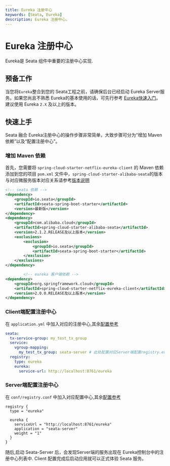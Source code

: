 ```yaml
---
title: Eureka 注册中心
keywords: [Seata, Eureka]
description: Eureka 注册中心。
---
```


# Eureka 注册中心

Eureka是 Seata 组件中重要的注册中心实现.

## 预备工作

当您将`Eureka`整合到您的 Seata工程之前，请确保后台已经启动 Eureka Server服务。如果您尚且不熟悉 Eureka的基本使用的话，可先行参考 [Eureka快速入门](https://projects.spring.io/spring-cloud/spring-cloud.html#_service_discovery_eureka_clients)。建议使用 Eureka `2.X` 及以上的版本。

## 快速上手

Seata 融合 Eureka注册中心的操作步骤非常简单，大致步骤可分为“增加 Maven 依赖”以及“配置注册中心”。

### 增加 Maven 依赖

首先，您需要将 `spring-cloud-starter-netflix-eureka-client` 的 Maven 依赖添加到您的项目 `pom.xml` 文件中，`spring-cloud-starter-alibaba-seata`的版本与对应微服务版本对应关系请参考[版本说明](https://github.com/alibaba/spring-cloud-alibaba/wiki/%E7%89%88%E6%9C%AC%E8%AF%B4%E6%98%8E)

```xml
<!-- seata 依赖 -->
<dependency>
    <groupId>io.seata</groupId>
    <artifactId>seata-spring-boot-starter</artifactId>
    <version>最新版</version>
</dependency>
<dependency>
    <groupId>com.alibaba.cloud</groupId>
    <artifactId>spring-cloud-starter-alibaba-seata</artifactId>
    <version>2.1.2.RELEASE及以上版本</version>
    <exclusions>
        <exclusion>
            <groupId>io.seata</groupId>
            <artifactId>seata-spring-boot-starter</artifactId>
        </exclusion>
    </exclusions>
</dependency>

        <!-- eureka 客户端依赖 -->
<dependency>
    <groupId>org.springframework.cloud</groupId>
    <artifactId>spring-cloud-starter-netflix-eureka-client</artifactId>
    <version>2.0.0.RELEASE及以上版本</version>
</dependency>
```

### Client端配置注册中心

在 `application.yml` 中加入对应的注册中心,其余[配置参考](https://github.com/apache/incubator-seata/tree/1.3.0/script/client)

```yaml
seata:
  tx-service-group: my_test_tx_group
  service:
    vgroup-mapping:
      my_test_tx_group: seata-server # 此处配置对应Server端配置registry.eureka.application的值
  registry:
    type: eureka
    eureka:
      service-url: http://localhost:8761/eureka
```

### Server端配置注册中心

在 `conf/registry.conf` 中加入对应配置中心,其余[配置参考](https://github.com/apache/incubator-seata/blob/1.3.0/server/src/main/resources/file.conf.example)

```
registry {
  type = "eureka"

  eureka {
    serviceUrl = "http://localhost:8761/eureka"
    application = "seata-server"
    weight = "1"
  }
}
```

随后,启动 Seata-Server 后，会发现Server端的服务出现在 Eureka控制台中的注册中心列表中. Client 配置完成后启动应用就可以正式体验 Seata 服务。
